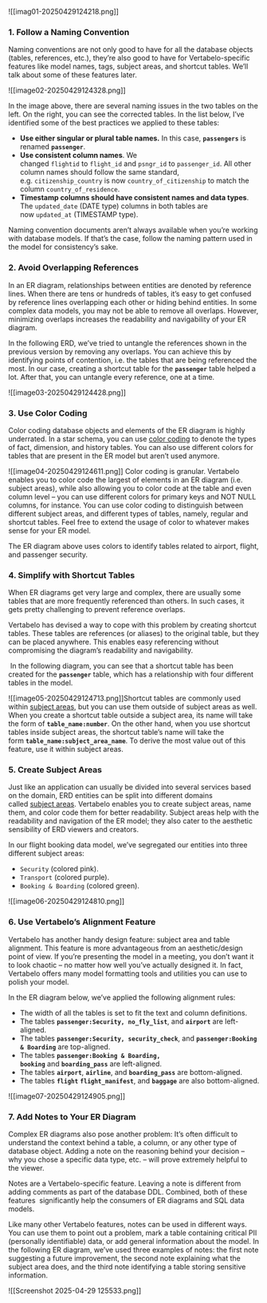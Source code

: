 ![[imag01-20250429124218.png]]

### 1. Follow a Naming Convention

Naming conventions are not only good to have for all the database objects (tables, references, etc.), they’re also good to have for Vertabelo-specific features like model names, tags, subject areas, and shortcut tables. We’ll talk about some of these features later.

![[image02-20250429124328.png]]

In the image above, there are several naming issues in the two tables on the left. On the right, you can see the corrected tables. In the list below, I’ve identified some of the best practices we applied to these tables:

- **Use either singular or plural table names.** In this case, **`passengers`** is renamed **`passenger`**.
- **Use consistent column names**. We changed `flightid` to `flight_id` and `psngr_id` to `passenger_id`. All other column names should follow the same standard, e.g. `citizenship_country` is now `country_of_citizenship` to match the column `country_of_residence`.
- **Timestamp columns should have consistent names and data types**. The `updated_date` (DATE type) columns in both tables are now `updated_at` (TIMESTAMP type).

Naming convention documents aren’t always available when you’re working with database models. If that’s the case, follow the naming pattern used in the model for consistency’s sake.


### 2. Avoid Overlapping References
In an ER diagram, relationships between entities are denoted by reference lines. When there are tens or hundreds of tables, it’s easy to get confused by reference lines overlapping each other or hiding behind entities. In some complex data models, you may not be able to remove all overlaps. However, minimizing overlaps increases the readability and navigability of your ER diagram.

In the following ERD, we’ve tried to untangle the references shown in the previous version by removing any overlaps. You can achieve this by identifying points of contention, i.e. the tables that are being referenced the most. In our case, creating a shortcut table for the **`passenger`** table helped a lot. After that, you can untangle every reference, one at a time.


![[image03-20250429124428.png]]

### 3. Use Color Coding

Color coding database objects and elements of the ER diagram is highly underrated. In a star schema, you can use [color coding](https://vertabelo.com/blog/color-your-erd-diagram-in-vertabelo) to denote the types of fact, dimension, and history tables. You can also use different colors for tables that are present in the ER model but aren’t used anymore.

![[image04-20250429124611.png]]
Color coding is granular. Vertabelo enables you to color code the largest of elements in an ER diagram (i.e. subject areas), while also allowing you to color code at the table and even column level – you can use different colors for primary keys and NOT NULL columns, for instance. You can use color coding to distinguish between different subject areas, and different types of tables, namely, regular and shortcut tables. Feel free to extend the usage of color to whatever makes sense for your ER model.

The ER diagram above uses colors to identify tables related to airport, flight, and passenger security.

### 4. Simplify with Shortcut Tables

When ER diagrams get very large and complex, there are usually some tables that are more frequently referenced than others. In such cases, it gets pretty challenging to prevent reference overlaps.

Vertabelo has devised a way to cope with this problem by creating shortcut tables. These tables are references (or aliases) to the original table, but they can be placed anywhere. This enables easy referencing without compromising the diagram’s readability and navigability.

 In the following diagram, you can see that a shortcut table has been created for the **`passenger`** table, which has a relationship with four different tables in the model.

![[image05-20250429124713.png]]Shortcut tables are commonly used within [subject areas](https://vertabelo.com/documentation/physical-model/areas/), but you can use them outside of subject areas as well. When you create a shortcut table outside a subject area, its name will take the form of **`table_name:number`**. On the other hand, when you use shortcut tables inside subject areas, the shortcut table’s name will take the form **`table_name:subject_area_name`**. To derive the most value out of this feature, use it within subject areas.

### 5. Create Subject Areas

Just like an application can usually be divided into several services based on the domain, ERD entities can be split into different domains called [subject areas](https://vertabelo.com/documentation/physical-model/areas/). Vertabelo enables you to create subject areas, name them, and color code them for better readability. Subject areas help with the readability and navigation of the ER model; they also cater to the aesthetic sensibility of ERD viewers and creators.

In our flight booking data model, we’ve segregated our entities into three different subject areas: 

- `Security` (colored pink).
- `Transport` (colored purple).
- `Booking & Boarding` (colored green).

![[image06-20250429124810.png]]

### 6. Use Vertabelo’s Alignment Feature

Vertabelo has another handy design feature: subject area and table alignment. This feature is more advantageous from an aesthetic/design point of view. If you’re presenting the model in a meeting, you don’t want it to look chaotic – no matter how well you’ve actually designed it. In fact, Vertabelo offers many model formatting tools and utilities you can use to polish your model.

In the ER diagram below, we’ve applied the following alignment rules:

- The width of all the tables is set to fit the text and column definitions.
- The tables **`passenger:Security, no_fly_list`**, and **`airport`** are left-aligned.
- The tables **`passenger:Security, security_check`**, and **`passenger:Booking & Boarding`** are top-aligned.
- The tables **`passenger:Booking & Boarding, booking`** and **`boarding_pass`** are left-aligned.
- The tables **`airport`**, **`airline`**, and **`boarding_pass`** are bottom-aligned.
- The tables **`flight`** **`flight_manifest`**, and **`baggage`** are also bottom-aligned.

![[image07-20250429124905.png]]

### 7. Add Notes to Your ER Diagram

Complex ER diagrams also pose another problem: It’s often difficult to understand the context behind a table, a column, or any other type of database object. Adding a note on the reasoning behind your decision – why you chose a specific data type, etc. – will prove extremely helpful to the viewer.

Notes are a Vertabelo-specific feature. Leaving a note is different from adding comments as part of the database DDL. Combined, both of these features  significantly help the consumers of ER diagrams and SQL data models.

Like many other Vertabelo features, notes can be used in different ways. You can use them to point out a problem, mark a table containing critical PII (personally identifiable) data, or add general information about the model. In the following ER diagram, we’ve used three examples of notes: the first note suggesting a future improvement, the second note explaining what the subject area does, and the third note identifying a table storing sensitive information.

![[Screenshot 2025-04-29 125533.png]]
